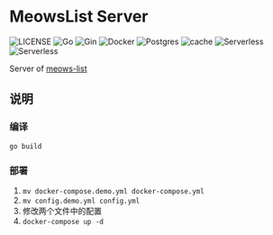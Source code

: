 # MeowsList Server
![LICENSE](https://img.shields.io/badge/license-Apache%202.0-blue.svg)
![Go](https://img.shields.io/badge/go-1.18.3-00A8D1.svg)
![Gin](https://img.shields.io/badge/gin-1.8.1-0090D1.svg)
![Docker](https://img.shields.io/badge/docker-20.10.17-2392E6.svg)
![Postgres](https://img.shields.io/badge/db-PostgreSQL-32648D.svg)
![cache](https://img.shields.io/badge/cache-Redis-red.svg)
![Serverless](https://img.shields.io/badge/serverless-TencentCloud-blue.svg)
![Serverless](https://img.shields.io/badge/serverless-Aliyun-orange.svg)

Server of [meows-list](https://github.com/uiuing/meows-list)

## 说明

### 编译

```shell
go build
```

### 部署

1. `mv docker-compose.demo.yml docker-compose.yml`
2. `mv config.demo.yml config.yml`
3. 修改两个文件中的配置
4. `docker-compose up -d`
